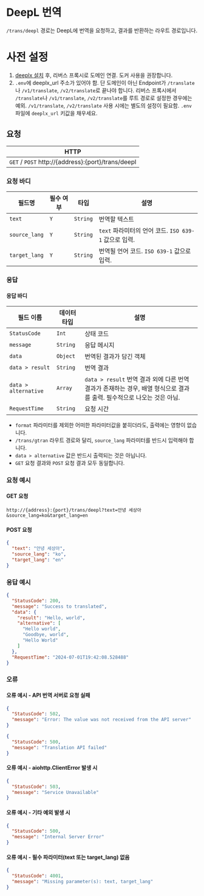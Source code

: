 # DeepL 번역
`/trans/deepl` 경로는 DeepL에 번역을 요청하고, 결과를 반환하는 라우트 경로입니다.

# 사전 설정
1. [deeplx 설치](https://deeplx.owo.network/install/) 후, 리버스 프록시로 도메인 연결. 도커 사용을 권장합니다.
2. `.env`에 deeplx_url 주소가 있어야 함. 단 도메인이 아닌 Endpoint가 `/translate`나 `/v1/translate`, `/v2/translate`로 끝나야 합니다. 리버스 프록시에서 `/translate`나 `/v1/translate`, `/v2/translate`를 루트 경로로 설정한 경우에는 예외. `/v1/translate`, `/v2/translate` 사용 시에는 별도의 설정이 필요함. `.env` 파일에 `deeplx_url` 키값을 채우세요.

## 요청
| HTTP                                                           |
| -------------------------------------------------------------- |
| `GET` / `POST` http://{address}:{port}/trans/deepl |

### 요청 바디
| 필드명 | 필수 여부 | 타입     | 설명                      |
| ------ | --------- | -------- | ------------------------- |
| `text` | `Y`       | `String` | 번역할 텍스트 |
| `source_lang` | `Y`       | `String` | `text` 파라미터의 언어 코드. `ISO 639-1` 값으로 입력. |
| `target_lang` | `Y`       | `String` | 번역될 언어 코드. `ISO 639-1` 값으로 입력. |

### 응답
#### 응답 바디
| 필드 이름              | 데이터 타입 | 설명                       |
| ---------------------- | ----------- | -------------------------- |
| `StatusCode`           | `Int`       | 상태 코드                  |
| `message`              | `String`    | 응답 메시지                |
| `data`                 | `Object`    | 번역된 결과가 담긴 객체 |
| `data > result` | `String`    | 번역 결과             |
| `data > alternative` | `Array`    | `data > result` 번역 결과 외에 다른 번역 결과가 존재하는 경우, 배열 형식으로 결과를 출력. 필수적으로 나오는 것은 아님. |
| `RequestTime`          | `String`    | 요청 시간                  |

* `format` 파라미터를 제외한 어떠한 파라미터값을 붙히더라도, 출력에는 영향이 없습니다.
* `/trans/gtran` 라우트 경로와 달리, `source_lang` 파라미터를 반드시 입력해야 합니다.
* `data > alternative` 값은 반드시 출력되는 것은 아닙니다.
* `GET` 요청 결과와 `POST` 요청 결과 모두 동일합니다.

### 요청 예시
#### GET 요청
```url
http://{address}:{port}/trans/deepl?text=안녕 세상아&source_lang=ko&target_lang=en
```

#### POST 요청
```json
{
  "text": "안녕 세상아",
  "source_lang": "ko",
  "target_lang": "en"
}
```

### 응답 예시
```JSON
{
  "StatusCode": 200,
  "message": "Success to translated",
  "data": {
    "result": "Hello, world",
    "alternative": [
      "Hello world",
      "Goodbye, world",
      "Hello World"
    ]
  },
  "RequestTime": "2024-07-01T19:42:08.528488"
}
```

### 오류
#### 오류 예시 - API 번역 서버로 요청 실패
```json
{
  "StatusCode": 502,
  "message": "Error: The value was not received from the API server"
}
```

```json
{
  "StatusCode": 500,
  "message": "Translation API failed"
}
```


#### 오류 예시 - aiohttp.ClientError 발생 시
```json
{
  "StatusCode": 503,
  "message": "Service Unavailable"
}
```

#### 오류 예시 - 기타 예외 발생 시
```json
{
  "StatusCode": 500,
  "message": "Internal Server Error"
}
```

#### 오류 예시 - 필수 파라미터(text 또는 target_lang) 없음
```json
{
  "StatusCode": 4001,
  "message": "Missing parameter(s): text, target_lang"
}
```